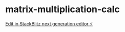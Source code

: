 # matrix-multiplication-calc

[Edit in StackBlitz next generation editor ⚡️](https://stackblitz.com/~/github.com/umbraudax/matrix-multiplication-calc)